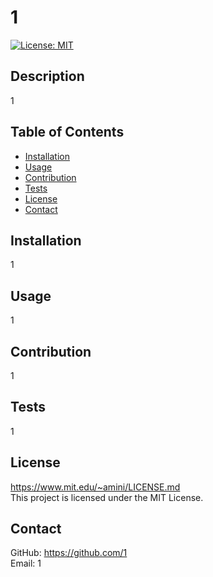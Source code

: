 # 1

  [![License: MIT](https://img.shields.io/badge/License-MIT-yellow.svg)](https://opensource.org/licenses/MIT)
  ## Description
  1
  ## Table of Contents
  - [Installation](#installation)
  - [Usage](#usage)
  - [Contribution](#contribution)
  - [Tests](#tests)
  - [License](#license)
  - [Contact](#contact)
  
  ## Installation
  1
  
  ## Usage
  1
  ## Contribution
  1
  
  ## Tests
  1
  ## License
  https://www.mit.edu/~amini/LICENSE.md <br/>
  This project is licensed under the MIT License.
  ## Contact
  GitHub: https://github.com/1 <br/>
  Email: 1
